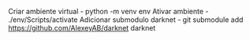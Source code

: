 Criar ambiente virtual - python -m venv env
Ativar ambiente - ./env/Scripts/activate
Adicionar submodulo darknet - git submodule add https://github.com/AlexeyAB/darknet darknet
